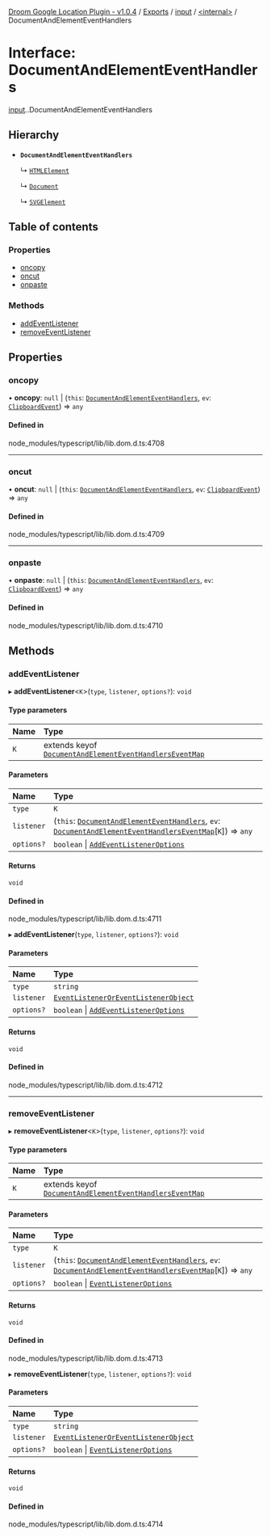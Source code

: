 [Droom Google Location Plugin - v1.0.4](../README.md) / [Exports](../modules.md) / [input](../modules/input.md) / [<internal\>](../modules/input._internal_.md) / DocumentAndElementEventHandlers

# Interface: DocumentAndElementEventHandlers

[input](../modules/input.md).[<internal>](../modules/input._internal_.md).DocumentAndElementEventHandlers

## Hierarchy

- **`DocumentAndElementEventHandlers`**

  ↳ [`HTMLElement`](input._internal_.HTMLElement.md)

  ↳ [`Document`](input._internal_.Document.md)

  ↳ [`SVGElement`](input._internal_.SVGElement.md)

## Table of contents

### Properties

- [oncopy](input._internal_.DocumentAndElementEventHandlers.md#oncopy)
- [oncut](input._internal_.DocumentAndElementEventHandlers.md#oncut)
- [onpaste](input._internal_.DocumentAndElementEventHandlers.md#onpaste)

### Methods

- [addEventListener](input._internal_.DocumentAndElementEventHandlers.md#addeventlistener)
- [removeEventListener](input._internal_.DocumentAndElementEventHandlers.md#removeeventlistener)

## Properties

### oncopy

• **oncopy**: ``null`` \| (`this`: [`DocumentAndElementEventHandlers`](input._internal_.DocumentAndElementEventHandlers.md), `ev`: [`ClipboardEvent`](../modules/input._internal_.md#clipboardevent)) => `any`

#### Defined in

node_modules/typescript/lib/lib.dom.d.ts:4708

___

### oncut

• **oncut**: ``null`` \| (`this`: [`DocumentAndElementEventHandlers`](input._internal_.DocumentAndElementEventHandlers.md), `ev`: [`ClipboardEvent`](../modules/input._internal_.md#clipboardevent)) => `any`

#### Defined in

node_modules/typescript/lib/lib.dom.d.ts:4709

___

### onpaste

• **onpaste**: ``null`` \| (`this`: [`DocumentAndElementEventHandlers`](input._internal_.DocumentAndElementEventHandlers.md), `ev`: [`ClipboardEvent`](../modules/input._internal_.md#clipboardevent)) => `any`

#### Defined in

node_modules/typescript/lib/lib.dom.d.ts:4710

## Methods

### addEventListener

▸ **addEventListener**<`K`\>(`type`, `listener`, `options?`): `void`

#### Type parameters

| Name | Type |
| :------ | :------ |
| `K` | extends keyof [`DocumentAndElementEventHandlersEventMap`](input._internal_.DocumentAndElementEventHandlersEventMap.md) |

#### Parameters

| Name | Type |
| :------ | :------ |
| `type` | `K` |
| `listener` | (`this`: [`DocumentAndElementEventHandlers`](input._internal_.DocumentAndElementEventHandlers.md), `ev`: [`DocumentAndElementEventHandlersEventMap`](input._internal_.DocumentAndElementEventHandlersEventMap.md)[`K`]) => `any` |
| `options?` | `boolean` \| [`AddEventListenerOptions`](input._internal_.AddEventListenerOptions.md) |

#### Returns

`void`

#### Defined in

node_modules/typescript/lib/lib.dom.d.ts:4711

▸ **addEventListener**(`type`, `listener`, `options?`): `void`

#### Parameters

| Name | Type |
| :------ | :------ |
| `type` | `string` |
| `listener` | [`EventListenerOrEventListenerObject`](../modules/input._internal_.md#eventlisteneroreventlistenerobject) |
| `options?` | `boolean` \| [`AddEventListenerOptions`](input._internal_.AddEventListenerOptions.md) |

#### Returns

`void`

#### Defined in

node_modules/typescript/lib/lib.dom.d.ts:4712

___

### removeEventListener

▸ **removeEventListener**<`K`\>(`type`, `listener`, `options?`): `void`

#### Type parameters

| Name | Type |
| :------ | :------ |
| `K` | extends keyof [`DocumentAndElementEventHandlersEventMap`](input._internal_.DocumentAndElementEventHandlersEventMap.md) |

#### Parameters

| Name | Type |
| :------ | :------ |
| `type` | `K` |
| `listener` | (`this`: [`DocumentAndElementEventHandlers`](input._internal_.DocumentAndElementEventHandlers.md), `ev`: [`DocumentAndElementEventHandlersEventMap`](input._internal_.DocumentAndElementEventHandlersEventMap.md)[`K`]) => `any` |
| `options?` | `boolean` \| [`EventListenerOptions`](input._internal_.EventListenerOptions.md) |

#### Returns

`void`

#### Defined in

node_modules/typescript/lib/lib.dom.d.ts:4713

▸ **removeEventListener**(`type`, `listener`, `options?`): `void`

#### Parameters

| Name | Type |
| :------ | :------ |
| `type` | `string` |
| `listener` | [`EventListenerOrEventListenerObject`](../modules/input._internal_.md#eventlisteneroreventlistenerobject) |
| `options?` | `boolean` \| [`EventListenerOptions`](input._internal_.EventListenerOptions.md) |

#### Returns

`void`

#### Defined in

node_modules/typescript/lib/lib.dom.d.ts:4714
